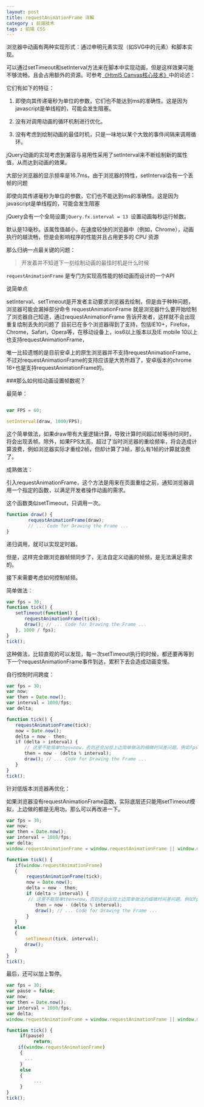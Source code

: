 ```yaml
---
layout: post
title: requestAnimationFrame 详解
category : 前端技术
tags : 前端 CSS
---
```

浏览器中动画有两种实现形式：通过申明元素实现（如SVG中的元素）和脚本实现。

可以通过setTimeout和setInterval方法来在脚本中实现动画，但是这样效果可能不够流畅，且会占用额外的资源。可参考[《Html5 Canvas核心技术》](http://book.douban.com/subject/24533314/)中的论述：

它们有如下的特征：

1. 即使向其传递毫秒为单位的参数，它们也不能达到ms的准确性。这是因为javascript是单线程的，可能会发生阻塞。

2. 没有对调用动画的循环机制进行优化。

3. 没有考虑到绘制动画的最佳时机，只是一味地以某个大致的事件间隔来调用循环。

jQuery动画的实现考虑到兼容与易用性采用了setInterval来不断绘制新的属性值，从而达到动画的效果。

大部分浏览器的显示频率是16.7ms，由于浏览器的特性，setInterval会有一个丢帧的问题

即使向其传递毫秒为单位的参数，它们也不能达到ms的准确性。这是因为javascript是单线程的，可能会发生阻塞

jQuery会有一个全局设置```jQuery.fx.interval = 13 ```设置动画每秒运行帧数。

默认是13毫秒。该属性值越小，在速度较快的浏览器中（例如，Chrome），动画执行的越流畅，但是会影响程序的性能并且占用更多的 CPU 资源

那么归纳一点最关键的问题：

>开发着并不知道下一刻绘制动画的最佳时机是什么时候


```requestAnimationFrame``` 是专门为实现高性能的帧动画而设计的一个API

说简单点

setInterval、setTimeout是开发者主动要求浏览器去绘制，但是由于种种问题，浏览器可能会漏掉部分命令
requestAnimationFrame 就是浏览器什么要开始绘制了浏览器自己知道，通过requestAnimationFrame 告诉开发者，这样就不会出现重复绘制丢失的问题了
目前已在多个浏览器得到了支持，包括IE10+，Firefox，Chrome，Safari，Opera等，在移动设备上，ios6以上版本以及IE mobile 10以上也支持requestAnimationFrame，

唯一比较遗憾的是目前安卓上的原生浏览器并不支持requestAnimationFrame，不过对requestAnimationFrame的支持应该是大势所趋了，安卓版本的chrome 16+也是支持requestAnimationFrame的。


###那么如何给动画设置帧数呢？

 

最简单：

```js

var FPS = 60;

setInterval(draw, 1000/FPS);

```

这个简单做法，如果draw带有大量逻辑计算，导致计算时间超过帧等待时间时，将会出现丢帧。除外，如果FPS太高，超过了当时浏览器的重绘频率，将会造成计算浪费，例如浏览器实际才重绘2帧，但却计算了3帧，那么有1帧的计算就浪费了。

 

成熟做法：

引入requestAnimationFrame，这个方法是用来在页面重绘之前，通知浏览器调用一个指定的函数，以满足开发者操作动画的需求。

这个函数类似setTimeout，只调用一次。

```js
function draw() { 
        requestAnimationFrame(draw); 
        // ... Code for Drawing the Frame ... 
}
``` 

递归调用，就可以实现定时器。

但是，这样完全跟浏览器帧频同步了，无法自定义动画的帧频，是无法满足需求的。

 

接下来需要考虑如何控制帧频。

简单做法：

```js
var fps = 30;
function tick() {
　　setTimeout(function() {
　　　　requestAnimationFrame(tick);
　　　　draw(); // ... Code for Drawing the Frame ...
　　}, 1000 / fps);
}
tick();
```
 

这种做法，比较直观的可以发现，每一次setTimeout执行的时候，都还要再等到下一个requestAnimationFrame事件到达，累积下去会造成动画变慢。

 

自行控制时间跨度：

```js
var fps = 30;
var now;
var then = Date.now();
var interval = 1000/fps;
var delta;

function tick() {
　　requestAnimationFrame(tick);
　　now = Date.now();
　　delta = now - then;
　　if (delta > interval) {
　　　　// 这里不能简单then=now，否则还会出现上边简单做法的细微时间差问题。例如fps=10，每帧100ms，而现在每16ms（60fps）执行一次draw。16*7=112>100，需要7次才实际绘制一次。这个情况下，实际10帧需要112*10=1120ms>1000ms才绘制完成。
　　　　then = now - (delta % interval);
　　　　draw(); // ... Code for Drawing the Frame ...
　　}
}
tick();
```
 

 

针对低版本浏览器再优化：

如果浏览器没有requestAnimationFrame函数，实际底层还只能用setTimeout模拟，上边做的都是无用功。那么可以再改进一下。

```js
var fps = 30;
var now;
var then = Date.now();
var interval = 1000/fps;
var delta;
window.requestAnimationFrame = window.requestAnimationFrame || window.mozRequestAnimationFrame || window.webkitRequestAnimationFrame || window.msRequestAnimationFrame;

function tick() {
　　if(window.requestAnimationFrame)
   {
　　    requestAnimationFrame(tick);
　　    now = Date.now();
　　    delta = now - then;
　　    if (delta > interval) {
        // 这里不能简单then=now，否则还会出现上边简单做法的细微时间差问题。例如fps=10，每帧100ms，而现在每16ms（60fps）执行一次draw。16*7=112>100，需要7次才实际绘制一次。这个情况下，实际10帧需要112*10=1120ms>1000ms才绘制完成。
　　　　    then = now - (delta % interval);
　　　　    draw(); // ... Code for Drawing the Frame ...
　　    }
   }
   else
   {
       setTimeout(tick, interval);
　　　　draw();
   }
}
tick();
``` 



最后，还可以加上暂停。

```js
var fps = 30;
var pause = false;
var now;
var then = Date.now();
var interval = 1000/fps;
var delta;
window.requestAnimationFrame = window.requestAnimationFrame || window.mozRequestAnimationFrame || window.webkitRequestAnimationFrame || window.msRequestAnimationFrame;

function tick() {
     if(pause)
          return;
 　　if(window.requestAnimationFrame)
     {
　　　　...
     }
     else
     {
          ...
     }
}
tick();
```
